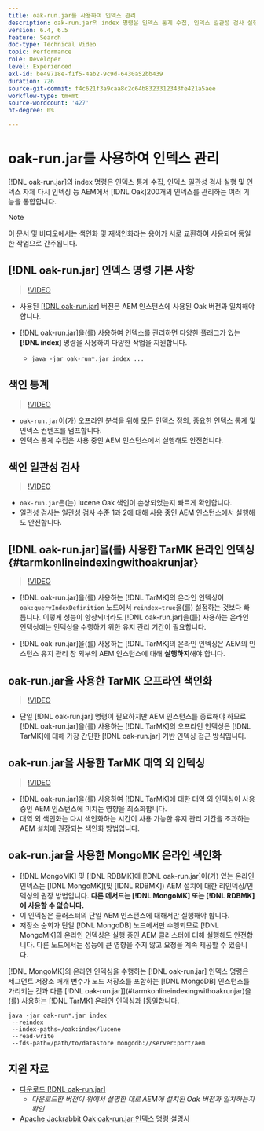 ```yaml
---
title: oak-run.jar를 사용하여 인덱스 관리
description: oak-run.jar의 index 명령은 인덱스 통계 수집, 인덱스 일관성 검사 실행 및 인덱스 자체 리인덱싱 등 AEM에서 Oak 인덱스를 관리하는 여러 기능을 통합합니다.
version: 6.4, 6.5
feature: Search
doc-type: Technical Video
topic: Performance
role: Developer
level: Experienced
exl-id: be49718e-f1f5-4ab2-9c9d-6430a52bb439
duration: 726
source-git-commit: f4c621f3a9caa8c2c64b8323312343fe421a5aee
workflow-type: tm+mt
source-wordcount: '427'
ht-degree: 0%

---
```


# oak-run.jar를 사용하여 인덱스 관리

[!DNL oak-run.jar]의 index 명령은 인덱스 통계 수집, 인덱스 일관성 검사 실행 및 인덱스 자체 다시 인덱싱 등 AEM에서 [!DNL Oak]200개의 인덱스를 관리하는 여러 기능을 통합합니다.

>[!NOTE]
>
>이 문서 및 비디오에서는 색인화 및 재색인화라는 용어가 서로 교환하여 사용되며 동일한 작업으로 간주됩니다.

## [!DNL oak-run.jar] 인덱스 명령 기본 사항

>[!VIDEO](https://video.tv.adobe.com/v/21475?quality=12&learn=on)

* 사용된 [[!DNL oak-run.jar]](https://repository.apache.org/service/local/artifact/maven/redirect?r=releases&amp;g=org.apache.jackrabbit&amp;a=oak-run&amp;v=1.8.0) 버전은 AEM 인스턴스에 사용된 Oak 버전과 일치해야 합니다.
* [!DNL oak-run.jar]을(를) 사용하여 인덱스를 관리하면 다양한 플래그가 있는 **[!DNL index]** 명령을 사용하여 다양한 작업을 지원합니다.

   * `java -jar oak-run*.jar index ...`

## 색인 통계

>[!VIDEO](https://video.tv.adobe.com/v/21477?quality=12&learn=on)

* `oak-run.jar`이(가) 오프라인 분석을 위해 모든 인덱스 정의, 중요한 인덱스 통계 및 인덱스 컨텐츠를 덤프합니다.
* 인덱스 통계 수집은 사용 중인 AEM 인스턴스에서 실행해도 안전합니다.

## 색인 일관성 검사

>[!VIDEO](https://video.tv.adobe.com/v/21476?quality=12&learn=on)

* `oak-run.jar`은(는) lucene Oak 색인이 손상되었는지 빠르게 확인합니다.
* 일관성 검사는 일관성 검사 수준 1과 2에 대해 사용 중인 AEM 인스턴스에서 실행해도 안전합니다.

## [!DNL oak-run.jar]을(를) 사용한 TarMK 온라인 인덱싱 {#tarmkonlineindexingwithoakrunjar}

>[!VIDEO](https://video.tv.adobe.com/v/21479?quality=12&learn=on)

* [!DNL oak-run.jar]을(를) 사용하는 [!DNL TarMK]의 온라인 인덱싱이 `oak:queryIndexDefinition` 노드에서 `reindex=true`을(를) 설정하는 것보다 빠릅니다. 이렇게 성능이 향상되더라도 [!DNL oak-run.jar]을(를) 사용하는 온라인 인덱싱에는 인덱싱을 수행하기 위한 유지 관리 기간이 필요합니다.

* [!DNL oak-run.jar]을(를) 사용하는 [!DNL TarMK]의 온라인 인덱싱은 AEM의 인스턴스 유지 관리 창 외부의 AEM 인스턴스에 대해 **실행하지**&#x200B;해야 합니다.

## oak-run.jar을 사용한 TarMK 오프라인 색인화

>[!VIDEO](https://video.tv.adobe.com/v/21478?quality=12&learn=on)

* 단일 [!DNL oak-run.jar] 명령이 필요하지만 AEM 인스턴스를 종료해야 하므로 [!DNL oak-run.jar]을(를) 사용하는 [!DNL TarMK]의 오프라인 인덱싱은 [!DNL TarMK]에 대해 가장 간단한 [!DNL oak-run.jar] 기반 인덱싱 접근 방식입니다.

## oak-run.jar을 사용한 TarMK 대역 외 인덱싱

>[!VIDEO](https://video.tv.adobe.com/v/21480?quality=12&learn=on)

* [!DNL oak-run.jar]을(를) 사용하여 [!DNL TarMK]에 대한 대역 외 인덱싱이 사용 중인 AEM 인스턴스에 미치는 영향을 최소화합니다.
* 대역 외 색인화는 다시 색인화하는 시간이 사용 가능한 유지 관리 기간을 초과하는 AEM 설치에 권장되는 색인화 방법입니다.

## oak-run.jar을 사용한 MongoMK 온라인 색인화

* [!DNL MongoMK] 및 [!DNL RDBMK]에 [!DNL oak-run.jar]이(가) 있는 온라인 인덱스는 [!DNL MongoMK](및 [!DNL RDBMK]) AEM 설치에 대한 리인덱싱/인덱싱의 권장 방법입니다. **다른 메서드는 [!DNL MongoMK] 또는 [!DNL RDBMK]에 사용할 수 없습니다.**
* 이 인덱싱은 클러스터의 단일 AEM 인스턴스에 대해서만 실행해야 합니다.
* 저장소 순회가 단일 [!DNL MongoDB] 노드에서만 수행되므로 [!DNL MongoMK]의 온라인 인덱싱은 실행 중인 AEM 클러스터에 대해 실행해도 안전합니다. 다른 노드에서는 성능에 큰 영향을 주지 않고 요청을 계속 제공할 수 있습니다.

[!DNL MongoMK]의 온라인 인덱싱을 수행하는 [!DNL oak-run.jar] 인덱스 명령은 세그먼트 저장소 매개 변수가 노드 저장소를 포함하는 [!DNL MongoDB] 인스턴스를 가리키는 것과 다른  [!DNL oak-run.jar]](#tarmkonlineindexingwithoakrunjar)을(를) 사용하는  [!DNL TarMK] 온라인 인덱싱과 [동일합니다.

```
java -jar oak-run*.jar index
 --reindex
 --index-paths=/oak:index/lucene
 --read-write
 --fds-path=/path/to/datastore mongodb://server:port/aem
```

## 지원 자료

* [다운로드 [!DNL oak-run.jar]](https://repository.apache.org/#nexus-search;gav~org.apache.jackrabbit~oak-run~~~~kw,versionexpand)
   * *다운로드한 버전이 위에서 설명한 대로 AEM에 설치된 Oak 버전과 일치하는지 확인*
* [Apache Jackrabbit Oak oak-run.jar 인덱스 명령 설명서](https://jackrabbit.apache.org/oak/docs/query/oak-run-indexing.html)
